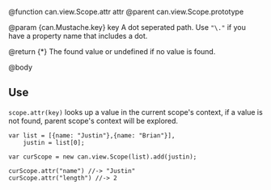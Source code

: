 @function can.view.Scope.attr attr
@parent can.view.Scope.prototype

@param {can.Mustache.key} key A dot seperated path.  Use `"\."` if you have a
property name that includes a dot.

@return {*} The found value or undefined if no value is found.

@body

## Use

`scope.attr(key)` looks up a value in the current scope's
context, if a value is not found, parent scope's context
will be explored.

    var list = [{name: "Justin"},{name: "Brian"}],
        justin = list[0];

    var curScope = new can.view.Scope(list).add(justin);

    curScope.attr("name") //-> "Justin"
    curScope.attr("length") //-> 2
